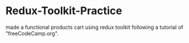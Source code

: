 # Redux-Toolkit-Practice
 made a functional products cart using redux toolkit following a tutorial of "freeCodeCamp.org". 
